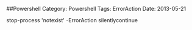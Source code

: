 ##Powershell
Category: Powershell
Tags: ErrorAction
Date: 2013-05-21

stop-process 'notexist' -ErrorAction silentlycontinue